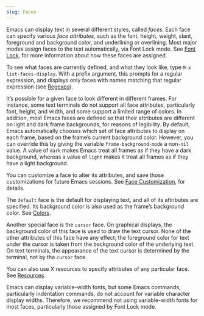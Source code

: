 ```yaml
---
slug: Faces
---
```


Emacs can display text in several different styles, called *faces*. Each face can specify various *face attributes*, such as the font, height, weight, slant, foreground and background color, and underlining or overlining. Most major modes assign faces to the text automatically, via Font Lock mode. See [Font Lock](/docs/emacs/Font-Lock), for more information about how these faces are assigned.

To see what faces are currently defined, and what they look like, type `M-x list-faces-display`. With a prefix argument, this prompts for a regular expression, and displays only faces with names matching that regular expression (see [Regexps](/docs/emacs/Regexps)).

It’s possible for a given face to look different in different frames. For instance, some text terminals do not support all face attributes, particularly font, height, and width, and some support a limited range of colors. In addition, most Emacs faces are defined so that their attributes are different on light and dark frame backgrounds, for reasons of legibility. By default, Emacs automatically chooses which set of face attributes to display on each frame, based on the frame’s current background color. However, you can override this by giving the variable `frame-background-mode` a non-`nil` value. A value of `dark` makes Emacs treat all frames as if they have a dark background, whereas a value of `light` makes it treat all frames as if they have a light background.

You can customize a face to alter its attributes, and save those customizations for future Emacs sessions. See [Face Customization](/docs/emacs/Face-Customization), for details.

The `default` face is the default for displaying text, and all of its attributes are specified. Its background color is also used as the frame’s background color. See [Colors](/docs/emacs/Colors).

Another special face is the `cursor` face. On graphical displays, the background color of this face is used to draw the text cursor. None of the other attributes of this face have any effect; the foreground color for text under the cursor is taken from the background color of the underlying text. On text terminals, the appearance of the text cursor is determined by the terminal, not by the `cursor` face.

You can also use X resources to specify attributes of any particular face. See [Resources](/docs/emacs/Resources).

Emacs can display variable-width fonts, but some Emacs commands, particularly indentation commands, do not account for variable character display widths. Therefore, we recommend not using variable-width fonts for most faces, particularly those assigned by Font Lock mode.
